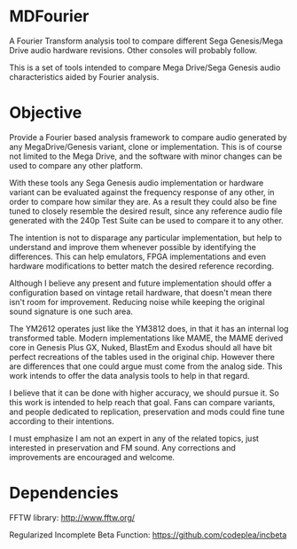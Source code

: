 # MDFourier

A Fourier Transform analysis tool to compare different Sega Genesis/Mega Drive audio hardware revisions. Other consoles will probably follow.

This is a set of tools intended to compare Mega Drive/Sega Genesis audio characteristics aided by Fourier analysis. 

# Objective

Provide a Fourier based analysis framework to compare audio generated by any MegaDrive/Genesis variant, clone or implementation. This is of course not limited to the Mega Drive, and the software with minor changes can be used to compare any other platform.
    
With these tools any Sega Genesis audio implementation or hardware variant can be evaluated against the frequency response of any other, in order to compare how similar they are. As a result they could also be fine tuned to closely resemble the desired result, since any reference audio file generated with the 240p Test Suite can be used to compare it to any other.

The intention is not to disparage any particular implementation, but help to understand and improve them whenever possible by identifying the differences. This can help emulators, FPGA implementations and even hardware modifications to better match the desired reference recording.

Although I believe any present and future implementation should offer a configuration based on vintage retail hardware, that doesn't mean there isn't room for improvement. Reducing noise while keeping the original sound signature is one such area.

The YM2612 operates just like the YM3812 does, in that it has an internal log transformed table. Modern implementations like MAME, the MAME derived core in Genesis Plus GX, Nuked, BlastEm and Exodus should all have bit perfect recreations of the tables used in the original chip. However there are differences that one could argue must come from the analog side. This work intends to offer the data analysis tools to help in that regard.

I believe that it can be done with higher accuracy, we should pursue it. So this work is intended to help reach that goal. Fans can compare variants, and people dedicated to replication, preservation and mods could fine tune according to their intentions.

I must emphasize I am not an expert in any of the related topics, just interested in preservation and FM sound. Any corrections and improvements are encouraged and welcome.

# Dependencies

FFTW library:   http://www.fftw.org/

Regularized Incomplete Beta Function: https://github.com/codeplea/incbeta

